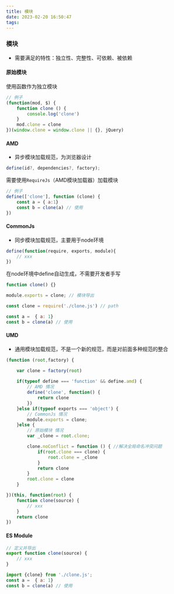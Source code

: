 ```yaml
---
title: 模块
date: 2023-02-20 16:50:47
tags:
---
```



### 模块

- 需要满足的特性：独立性、完整性、可依赖、被依赖

#### 原始模块
使用函数作为独立模块

``` js
// 例子
(function(mod, $) {
    function clone () {
        console.log('clone')
    }
    mod.clone = clone
})(window.clone = window.clone || {}, jQuery)
```

#### AMD

- 异步模块加载规范，为浏览器设计
``` js
define(id?, dependencies?, factory);
```
需要使用`RequireJs`（AMD模块加载器）加载模块
``` js
// 例子
define(['clone'], function (clone) {
    const a = { a:1}
    const b = clone(a) // 使用
})
```

#### CommonJs
- 同步模块加载规范，主要用于node环境
``` js
define(function(require, exports, module){
    // xxx
})
```
在node环境中define自动生成，不需要开发者手写
``` js
function clone() {}

module.exports = clone; // 模块导出
```
``` js
const clone = require('./clone.js') // path

const a =  { a: 1}
const b = clone(a) // 使用
```

#### UMD
- 通用模块加载规范，不是一个新的规范，而是对前面多种规范的整合
``` js
(function (root,factory) {

    var clone = factory(root)
    
    if(typeof define === 'function' && define.amd) {
        // AMD 情况
        define('clone', function() {
            return clone
        })
    }else if(typeof exports === 'object') {
        // CommonJs 情况
        module.exports = clone;
    }else {
        // 原始模块 情况
        var _clone = root.clone;

        clone.noConflict = function () { //解决全局命名冲突问题
            if(root.clone === clone) {
                root.clone = _clone
            }
            return clone
        }
        root.clone = clone
    }

})(this, function(root) { 
    function clone(source) {
        // xxx
    }
    return clone
})
```

#### ES Module
``` js
// 定义并导出
export function clone(source) {
    // xxx
}
```
``` js
import {clone} from './clone.js';
const a =  { a: 1}
const b = clone(a) // 使用
```
